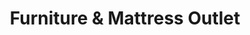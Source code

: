 ---
title: "Furniture & Mattress Outlet"
url: /rockwall/furniture-und-mattress-outlet/
shop: Möbel
---